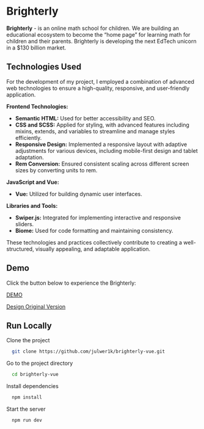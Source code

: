 
# Brighterly

**Brighterly** - is an online math school for children. We are building an educational ecosystem to become the “home page” for learning math for children and their parents. Brighterly is developing the next EdTech unicorn in a $130 billion market.
## Technologies Used

For the development of my project, I employed a combination of advanced web technologies to ensure a high-quality, responsive, and user-friendly application.

**Frontend Technologies:**

- **Semantic HTML:** Used for better accessibility and SEO.
- **CSS and SCSS:** Applied for styling, with advanced features including mixins, extends, and variables to streamline and manage styles efficiently.
- **Responsive Design:** Implemented a responsive layout with adaptive adjustments for various devices, including mobile-first design and tablet adaptation.
- **Rem Conversion:** Ensured consistent scaling across different screen sizes by converting units to rem.

**JavaScript and Vue:**

- **Vue:** Utilized for building dynamic user interfaces.

**Libraries and Tools:**

- **Swiper.js:** Integrated for implementing interactive and responsive sliders.
- **Biome:** Used for code formatting and maintaining consistency.

These technologies and practices collectively contribute to creating a well-structured, visually appealing, and adaptable application.

## Demo

Click the button below to experience the Brighterly:

[DEMO](https://brighterly-vue.netlify.app)

[Design Original Version](https://www.figma.com/design/vihydlAanczhrhrCpYcMcv/Test-Task-_-Front-End-Developer?node-id=0-1&t=UBWClI58VH96IRqq-1)
## Run Locally

Clone the project

```bash
  git clone https://github.com/julwer1k/brighterly-vue.git
```

Go to the project directory

```bash
  cd brighterly-vue
```

Install dependencies

```bash
  npm install
```

Start the server

```bash
  npm run dev
```
